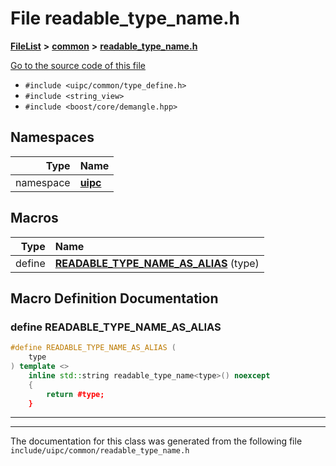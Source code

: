 

# File readable\_type\_name.h



[**FileList**](files.md) **>** [**common**](dir_fe04c8fb910be76d82cd33e795163b9b.md) **>** [**readable\_type\_name.h**](readable__type__name_8h.md)

[Go to the source code of this file](readable__type__name_8h_source.md)



* `#include <uipc/common/type_define.h>`
* `#include <string_view>`
* `#include <boost/core/demangle.hpp>`













## Namespaces

| Type | Name |
| ---: | :--- |
| namespace | [**uipc**](namespaceuipc.md) <br> |



















































## Macros

| Type | Name |
| ---: | :--- |
| define  | [**READABLE\_TYPE\_NAME\_AS\_ALIAS**](readable__type__name_8h.md#define-readable_type_name_as_alias) (type) <br> |

## Macro Definition Documentation





### define READABLE\_TYPE\_NAME\_AS\_ALIAS 

```C++
#define READABLE_TYPE_NAME_AS_ALIAS (
    type
) template <>                                                                \
    inline std::string readable_type_name<type>() noexcept                     \
    {                                                                          \
        return #type;                                                          \
    }
```




<hr>

------------------------------
The documentation for this class was generated from the following file `include/uipc/common/readable_type_name.h`


